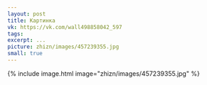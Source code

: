 ```yaml
---
layout: post
title: Картинка
vk: https://vk.com/wall498858042_597
tags: 
excerpt: ...
picture: zhizn/images/457239355.jpg
small: true
---
```

{% include image.html image="zhizn/images/457239355.jpg" %}
